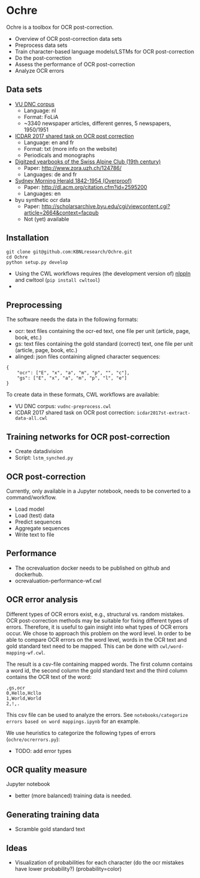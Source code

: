 # Ochre

Ochre is a toolbox for OCR post-correction. 

* Overview of OCR post-correction data sets
* Preprocess data sets
* Train character-based language models/LSTMs for OCR post-correction
* Do the post-correction
* Assess the performance of OCR post-correction
* Analyze OCR errors

## Data sets

* [VU DNC corpus](http://tst-centrale.org/nl/tst-materialen/corpora/vu-dnc-corpus-detail)
  - Language: nl
  - Format: FoLiA
  - ~3340 newspaper articles, different genres, 5 newspapers, 1950/1951
* [ICDAR 2017 shared task on OCR post correction](https://sites.google.com/view/icdar2017-postcorrectionocr/dataset)
  - Language: en and fr
  - Format: txt (more info on the website)
  - Periodicals and monographs
* [Digitzed yearbooks of the Swiss Alpine Club (19th century)](https://files.ifi.uzh.ch/cl/OCR19thSAC/)
  - Paper: http://www.zora.uzh.ch/124786/
  - Languages: de and fr
* [Sydney Morning Herald 1842-1954 (Overproof)](http://overproof.projectcomputing.com/datasets/)
  - Paper: http://dl.acm.org/citation.cfm?id=2595200
  - Languages: en
* byu synthetic ocr data
  - Paper: http://scholarsarchive.byu.edu/cgi/viewcontent.cgi?article=2664&context=facpub
  - Not (yet) available

## Installation

```
git clone git@github.com:KBNLresearch/Ochre.git
cd Ochre
python setup.py develop
```
* Using the CWL workflows requires (the development version of) [nlppln](https://github.com/WhatWorksWhenForWhom/nlppln) and cwltool (`pip install cwltool`)
*

## Preprocessing

The software needs the data in the following formats:
* ocr: text files containing the ocr-ed text, one file per unit (article, page, book, etc.)
* gs: text files containing the gold standard (correct) text, one file per unit (article, page, book, etc.)
* alinged: json files containing aligned character sequences:
```
{
    "ocr": ["E", "x", "a", "m", "p", "", "c"],
    "gs": ["E", "x", "a", "m", "p", "l", "e"]
}
```

To create data in these formats, CWL workflows are available:
* VU DNC corpus: `vudnc-preprocess.cwl`
* ICDAR 2017 shared task on OCR post correction: `icdar2017st-extract-data-all.cwl`

## Training networks for OCR post-correction

* Create datadivision
* Script: `lstm_synched.py`

## OCR post-correction

Currently, only available in a Jupyter notebook, needs to be converted to a command/workflow.

* Load model
* Load (test) data
* Predict sequences
* Aggregate sequences
* Write text to file

## Performance

* The ocrevaluation docker needs to be published on github and dockerhub.
* ocrevaluation-performance-wf.cwl

## OCR error analysis

Different types of OCR errors exist, e.g., structural vs. random mistakes. OCR
post-correction methods may be suitable for fixing different types of errors.
Therefore, it is useful to gain insight into what types of OCR errors occur.
We chose to approach this problem on the word level. In order to be able to
compare OCR errors on the word level, words in the OCR text and gold standard
text need to be mapped. This can be done with `cwl/word-mapping-wf.cwl`.

The result is a csv-file containing mapped words. The first column contains
a word id, the second column the gold standard text and the third column contains
the OCR text of the word:
```
,gs,ocr
0,Hello,Hcllo
1,World,World
2,!,.
```
This csv file can be used to analyze the errors. See `notebooks/categorize errors based on word mappings.ipynb` for an example.

We use heuristics to categorize the following types of errors (`ochre/ocrerrors.py`):

* TODO: add error types

## OCR quality measure

Jupyter notebook
* better (more balanced) training data is needed.

## Generating training data

* Scramble gold standard text

## Ideas

* Visualization of probabilities for each character (do the ocr mistakes have lower
  probability?) (probability=color)
